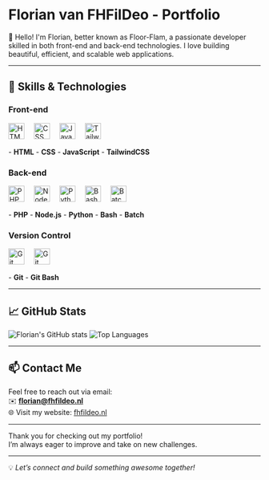 # Florian van FHFilDeo - Portfolio

👋 Hello! I'm Florian, better known as Floor-Flam, a passionate developer skilled in both front-end and back-end technologies. I love building beautiful, efficient, and scalable web applications.

---

## 🚀 Skills & Technologies

### Front-end  
<p>
  <img src="https://cdn.simpleicons.org/html5" alt="HTML5" width="32" height="32" style="padding-right: 15px;" />  
  <img src="https://cdn.simpleicons.org/css" alt="CSS" width="32" height="32" style="padding-right: 15px;" />  
  <img src="https://cdn.simpleicons.org/javascript" alt="JavaScript" width="32" height="32" style="padding-right: 15px;" />  
  <img src="https://cdn.simpleicons.org/tailwindcss" alt="TailwindCSS" width="32" height="32" />
</p>  
- <b>HTML</b>  
- <b>CSS</b> 
- <b>JavaScript</b>  
- <b>TailwindCSS</b>

### Back-end  
<p>
  <img src="https://cdn.simpleicons.org/php" alt="PHP" width="32" height="32" style="padding-right: 15px;" />  
  <img src="https://cdn.simpleicons.org/node.js" alt="Node.js" width="32" height="32" style="padding-right: 15px;" />  
  <img src="https://cdn.simpleicons.org/python" alt="Python" width="32" height="32" style="padding-right: 15px;" />  
  <img src="https://cdn.simpleicons.org/gnubash" alt="Bash" width="32" height="32" style="padding-right: 15px;" />  
  <img src="https://cdn-icons-png.flaticon.com/128/12822/12822483.png" alt="Batch" width="32" height="32" />
</p>  
- <b>PHP</b> 
- <b>Node.js</b> 
- <b>Python</b> 
- <b>Bash</b> 
- <b>Batch</b>

### Version Control  
<p>
  <img src="https://cdn.simpleicons.org/git" alt="Git" width="32" height="32" style="padding-right: 15px;" />  
  <img src="https://cdn.simpleicons.org/git" alt="Git Bash" width="32" height="32" style="padding-right: 15px;" />
</p>  
- <b>Git</b>  
- <b>Git Bash</b>

---

## 📈 GitHub Stats

![Florian's GitHub stats](https://github-readme-stats.vercel.app/api?username=fhfildeo&show_icons=true&count_private=true&theme=great-gatsby) ![Top Languages](https://github-readme-stats.vercel.app/api/top-langs/?username=fhfildeo&layout=compact&theme=great-gatsby)

---

## 📫 Contact Me

Feel free to reach out via email:  
✉️ <b>[florian@fhfildeo.nl](mailto:florian@fhfildeo.nl)</b>  
🌐 Visit my website: [fhfildeo.nl](https://fhfildeo.nl)

---

Thank you for checking out my portfolio!  
I’m always eager to improve and take on new challenges.

---

💡 *Let’s connect and build something awesome together!*


<!--
**FHFilDeo/FHFilDeo** is a ✨ _special_ ✨ repository because its `README.md` (this file) appears on your GitHub profile.

Here are some ideas to get you started:

- 🔭 I’m currently working on ...
- 🌱 I’m currently learning ...
- 👯 I’m looking to collaborate on ...
- 🤔 I’m looking for help with ...
- 💬 Ask me about ...
- 📫 How to reach me: ...
- 😄 Pronouns: ...
- ⚡ Fun fact: ...
-->
